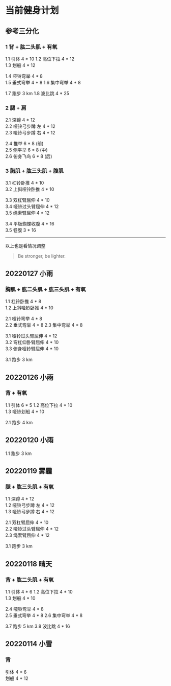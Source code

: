 # 当前健身计划   

## 参考三分化

### 1 背 + 肱二头肌 + 有氧  
1.1 引体 4 * 10 
1.2 高位下拉 4 * 12  
1.3 划船 4 * 12  

1.4 哑铃弯举 4 * 8  
1.5 垂式弯举 4 * 8 
1.6 集中弯举 4 * 8

1.7 跑步 3 km
1.8 波比跳 4 * 25

### 2 腿 + 肩
2.1 深蹲 4 * 12  
2.2 哑铃弓步蹲 左 4 * 12  
2.3 哑铃弓步蹲 右 4 * 12  
 
2.4 推举  6 * 8 (前)   
2.5 侧平举  6 * 8 (中)  
2.6 俯身飞鸟  6 * 8 (后)   

### 3 胸肌 + 肱三头肌 + 腹肌
3.1 杠铃卧推 4 * 10    
3.2 上斜哑铃卧推 4 * 10

3.3 双杠臂屈伸 4 * 10  
3.4 哑铃过头臂屈伸 4 * 12  
3.5 绳索臂屈伸 4 * 12  

3.4 平板蝴蝶收腹 4 * 16  
3.5 卷腹 3 * 16


---
以上也是看情况调整
> Be stronger, be lighter.

## 20220127 小雨

### 胸肌 + 肱二头肌 + 肱三头肌 + 有氧  
1.1 杠铃卧推 4 * 8    
1.2 上斜哑铃卧推 4 * 10 

2.1 哑铃弯举 4 * 8  
2.2 垂式弯举 4 * 8 
2.3 集中弯举 4 * 8

3.1 哑铃过头臂屈伸 4 * 12  
3.2 弯杠仰卧臂屈伸 4 * 10  
3.3 俯身哑铃臂屈伸 4 * 10  

3.1 跑步 3 km


## 20220126 小雨

### 背 + 有氧 
1.1 引体 6 * 5 
1.2 高位下拉 4 * 10  
1.3 哑铃划船 4 * 10  

2.1 跑步 4 km


## 20220120 小雨
1.1 跑步 3 km  


## 20220119 雾霾

### 腿 + 肱三头肌 + 有氧  
1.1 深蹲 4 * 12  
1.2 哑铃弓步蹲 左 4 * 12  
1.3 哑铃弓步蹲 右 4 * 12  

2.1 双杠臂屈伸 4 * 10  
2.2 哑铃过头臂屈伸 4 * 12  
2.3 绳索臂屈伸 4 * 12 

3.1 跑步 3 km


## 20220118 晴天

### 背 + 肱二头肌 + 有氧 
1.1 引体 4 * 6 
1.2 高位下拉 4 * 10  
1.3 划船 4 * 10  

2.4 哑铃弯举 4 * 8  
2.5 垂式弯举 4 * 8 
2.6 集中弯举 4 * 8

3.7 跑步 5 km
3.8 波比跳 4 * 16


## 20220114 小雪

### 背
引体 4 * 6   
划船 4 * 12  

